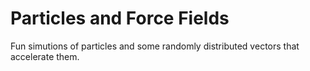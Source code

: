 # Particles and Force Fields
Fun simutions of particles and some randomly distributed vectors that accelerate them.
